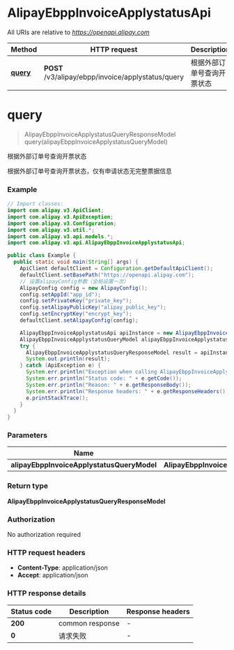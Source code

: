 # AlipayEbppInvoiceApplystatusApi

All URIs are relative to *https://openapi.alipay.com*

| Method | HTTP request | Description |
|------------- | ------------- | -------------|
| [**query**](AlipayEbppInvoiceApplystatusApi.md#query) | **POST** /v3/alipay/ebpp/invoice/applystatus/query | 根据外部订单号查询开票状态 |


<a name="query"></a>
# **query**
> AlipayEbppInvoiceApplystatusQueryResponseModel query(alipayEbppInvoiceApplystatusQueryModel)

根据外部订单号查询开票状态

根据外部订单号查询开票状态，仅有申请状态无完整票据信息

### Example
```java
// Import classes:
import com.alipay.v3.ApiClient;
import com.alipay.v3.ApiException;
import com.alipay.v3.Configuration;
import com.alipay.v3.util.*;
import com.alipay.v3.api.models.*;
import com.alipay.v3.api.AlipayEbppInvoiceApplystatusApi;

public class Example {
  public static void main(String[] args) {
    ApiClient defaultClient = Configuration.getDefaultApiClient();
    defaultClient.setBasePath("https://openapi.alipay.com");
    // 设置alipayConfig参数（全局设置一次）
    AlipayConfig config = new AlipayConfig();
    config.setAppId("app_id");
    config.setPrivateKey("private_key");
    config.setAlipayPublicKey("alipay_public_key");
    config.setEncryptKey("encrypt_key");
    defaultClient.setAlipayConfig(config);

    AlipayEbppInvoiceApplystatusApi apiInstance = new AlipayEbppInvoiceApplystatusApi(defaultClient);
    AlipayEbppInvoiceApplystatusQueryModel alipayEbppInvoiceApplystatusQueryModel = new AlipayEbppInvoiceApplystatusQueryModel(); // AlipayEbppInvoiceApplystatusQueryModel | 
    try {
      AlipayEbppInvoiceApplystatusQueryResponseModel result = apiInstance.query(alipayEbppInvoiceApplystatusQueryModel);
      System.out.println(result);
    } catch (ApiException e) {
      System.err.println("Exception when calling AlipayEbppInvoiceApplystatusApi#query");
      System.err.println("Status code: " + e.getCode());
      System.err.println("Reason: " + e.getResponseBody());
      System.err.println("Response headers: " + e.getResponseHeaders());
      e.printStackTrace();
    }
  }
}
```

### Parameters

| Name | Type | Description  | Notes |
|------------- | ------------- | ------------- | -------------|
| **alipayEbppInvoiceApplystatusQueryModel** | **AlipayEbppInvoiceApplystatusQueryModel**|  | [optional] |

### Return type

**AlipayEbppInvoiceApplystatusQueryResponseModel**

### Authorization

No authorization required

### HTTP request headers

 - **Content-Type**: application/json
 - **Accept**: application/json

### HTTP response details
| Status code | Description | Response headers |
|-------------|-------------|------------------|
| **200** | common response |  -  |
| **0** | 请求失败 |  -  |

